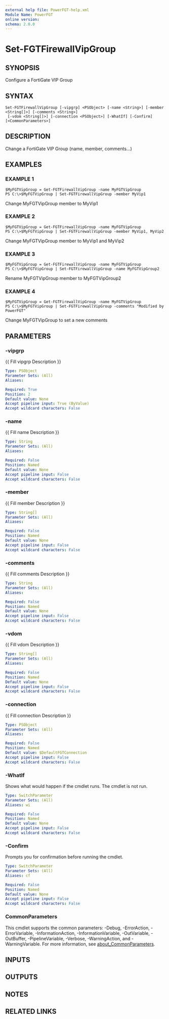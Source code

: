 ```yaml
---
external help file: PowerFGT-help.xml
Module Name: PowerFGT
online version:
schema: 2.0.0
---
```


# Set-FGTFirewallVipGroup

## SYNOPSIS
Configure a FortiGate VIP Group

## SYNTAX

```
Set-FGTFirewallVipGroup [-vipgrp] <PSObject> [-name <String>] [-member <String[]>] [-comments <String>]
 [-vdom <String[]>] [-connection <PSObject>] [-WhatIf] [-Confirm] [<CommonParameters>]
```

## DESCRIPTION
Change a FortiGate VIP Group (name, member, comments...)

## EXAMPLES

### EXAMPLE 1
```
$MyFGTVipGroup = Get-FGTFirewallVipGroup -name MyFGTVipGroup
PS C:\>$MyFGTVipGroup | Set-FGTFirewallVipGroup -member MyVip1
```

Change MyFGTVipGroup member to MyVip1

### EXAMPLE 2
```
$MyFGTVipGroup = Get-FGTFirewallVipGroup -name MyFGTVipGroup
PS C:\>$MyFGTVipGroup | Set-FGTFirewallVipGroup -member MyVip1, MyVip2
```

Change MyFGTVipGroup member to MyVip1 and MyVip2

### EXAMPLE 3
```
$MyFGTVipGroup = Get-FGTFirewallVipGroup -name MyFGTVipGroup
PS C:\>$MyFGTVipGroup | Set-FGTFirewallVipGroup -name MyFGTVipGroup2
```

Rename MyFGTVipGroup member to MyFGTVipGroup2

### EXAMPLE 4
```
$MyFGTVipGroup = Get-FGTFirewallVipGroup -name MyFGTVipGroup
PS C:\>$MyFGTVipGroup | Set-FGTFirewallVipGroup -comments "Modified by PowerFGT"
```

Change MyFGTVipGroup to set a new comments

## PARAMETERS

### -vipgrp
{{ Fill vipgrp Description }}

```yaml
Type: PSObject
Parameter Sets: (All)
Aliases:

Required: True
Position: 2
Default value: None
Accept pipeline input: True (ByValue)
Accept wildcard characters: False
```

### -name
{{ Fill name Description }}

```yaml
Type: String
Parameter Sets: (All)
Aliases:

Required: False
Position: Named
Default value: None
Accept pipeline input: False
Accept wildcard characters: False
```

### -member
{{ Fill member Description }}

```yaml
Type: String[]
Parameter Sets: (All)
Aliases:

Required: False
Position: Named
Default value: None
Accept pipeline input: False
Accept wildcard characters: False
```

### -comments
{{ Fill comments Description }}

```yaml
Type: String
Parameter Sets: (All)
Aliases:

Required: False
Position: Named
Default value: None
Accept pipeline input: False
Accept wildcard characters: False
```

### -vdom
{{ Fill vdom Description }}

```yaml
Type: String[]
Parameter Sets: (All)
Aliases:

Required: False
Position: Named
Default value: None
Accept pipeline input: False
Accept wildcard characters: False
```

### -connection
{{ Fill connection Description }}

```yaml
Type: PSObject
Parameter Sets: (All)
Aliases:

Required: False
Position: Named
Default value: $DefaultFGTConnection
Accept pipeline input: False
Accept wildcard characters: False
```

### -WhatIf
Shows what would happen if the cmdlet runs.
The cmdlet is not run.

```yaml
Type: SwitchParameter
Parameter Sets: (All)
Aliases: wi

Required: False
Position: Named
Default value: None
Accept pipeline input: False
Accept wildcard characters: False
```

### -Confirm
Prompts you for confirmation before running the cmdlet.

```yaml
Type: SwitchParameter
Parameter Sets: (All)
Aliases: cf

Required: False
Position: Named
Default value: None
Accept pipeline input: False
Accept wildcard characters: False
```

### CommonParameters
This cmdlet supports the common parameters: -Debug, -ErrorAction, -ErrorVariable, -InformationAction, -InformationVariable, -OutVariable, -OutBuffer, -PipelineVariable, -Verbose, -WarningAction, and -WarningVariable. For more information, see [about_CommonParameters](http://go.microsoft.com/fwlink/?LinkID=113216).

## INPUTS

## OUTPUTS

## NOTES

## RELATED LINKS
